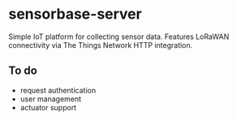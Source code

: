 # sensorbase-server

Simple IoT platform for collecting sensor data. Features LoRaWAN connectivity via The Things Network HTTP integration.

## To do
- request authentication
- user management
- actuator support
